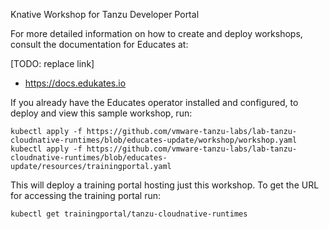 

Knative Workshop for Tanzu Developer Portal

For more detailed information on how to create and deploy workshops, consult
the documentation for Educates at:

[TODO: replace link]
* https://docs.edukates.io

If you already have the Educates operator installed and configured, to
deploy and view this sample workshop, run:

```
kubectl apply -f https://github.com/vmware-tanzu-labs/lab-tanzu-cloudnative-runtimes/blob/educates-update/workshop/workshop.yaml
kubectl apply -f https://github.com/vmware-tanzu-labs/lab-tanzu-cloudnative-runtimes/blob/educates-update/resources/trainingportal.yaml
```

This will deploy a training portal hosting just this workshop. To get the
URL for accessing the training portal run:

```
kubectl get trainingportal/tanzu-cloudnative-runtimes
```



